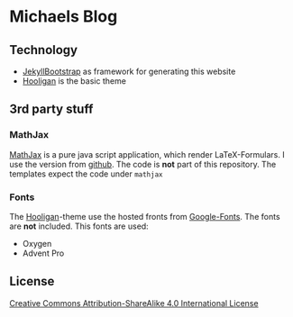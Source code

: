 # Michaels Blog

## Technology
* [JekyllBootstrap](http://jekyllbootstrap.com) as framework for generating this website
* [Hooligan](https://github.com/dhulihan/hooligan) is the basic theme


## 3rd party stuff

### MathJax
[MathJax](http://www.mathjax.org/) is a pure java script application, which
render LaTeX-Formulars. I use the version from [github](https://github.com/mathjax/MathJax).
The code is **not** part of this repository. The templates expect the code under `mathjax`


### Fonts
The [Hooligan](https://github.com/dhulihan/hooligan)-theme use the hosted fronts from
[Google-Fonts](https://www.google.com/fonts). The fonts are **not** included. This fonts
are used:
* Oxygen
* Advent Pro


## License

[Creative Commons Attribution-ShareAlike 4.0 International License](http://creativecommons.org/licenses/by-sa/4.0/)
